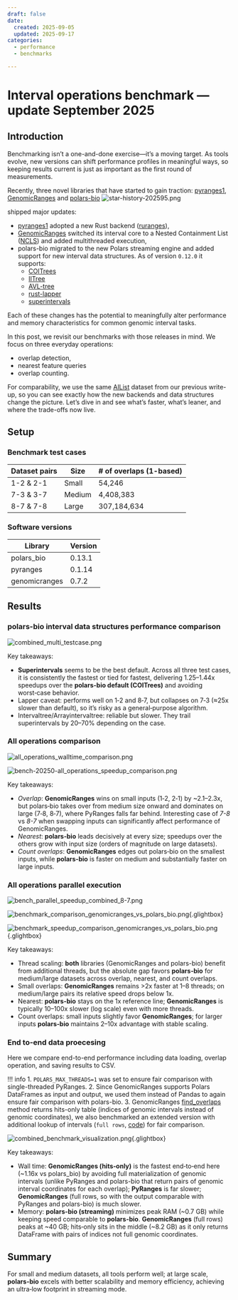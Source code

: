 ```yaml
---
draft: false
date:
  created: 2025-09-05
  updated: 2025-09-17
categories:
  - performance
  - benchmarks

---
```


# Interval operations benchmark — update September 2025

## Introduction
Benchmarking isn’t a one-and-done exercise—it’s a moving target. As tools evolve, new versions can shift performance profiles in meaningful ways, so keeping results current is just as important as the first round of measurements.

Recently, three novel libraries that have started to gain traction: [pyranges1](https://github.com/pyranges/pyranges_1.x), [GenomicRanges](https://github.com/BiocPy/GenomicRanges) and [polars-bio](https://github.com/biodatageeks/polars-bio)
![star-history-202595.png](figures/benchmark-sep-2025/star-history-202595.png)

shipped major updates:

* [pyranges1](https://github.com/pyranges/pyranges_1.x) adopted a new Rust backend ([ruranges](https://github.com/pyranges/ruranges)),
* [GenomicRanges](https://github.com/BiocPy/GenomicRanges) switched its interval core to a Nested Containment List ([NCLS](https://github.com/pyranges/ncls)) and added multithreaded execution,
* polars-bio migrated to the new Polars streaming engine and added support for new interval data structures. As of version `0.12.0` it supports:
    * [COITrees](https://github.com/dcjones/coitrees)
    * [IITree](https://github.com/rust-bio/rust-bio/blob/master/src/data_structures/interval_tree/array_backed_interval_tree.rs)
    * [AVL-tree](https://github.com/rust-bio/rust-bio/blob/master/src/data_structures/interval_tree/avl_interval_tree.rs)
    * [rust-lapper](https://github.com/sstadick/rust-lapper)
    * [superintervals](https://github.com/kcleal/superintervals/)

Each of these changes has the potential to meaningfully alter performance and memory characteristics for common genomic interval tasks.

In this post, we revisit our benchmarks with those releases in mind. We focus on three everyday operations:

* overlap detection,
* nearest feature queries
* overlap counting.

For comparability, we use the same [AIList](/polars-bio/supplement/#real-dataset) dataset from our previous write-up, so you can see exactly how the new backends and data structures change the picture. Let’s dive in and see what’s faster, what’s leaner, and where the trade-offs now live.

## Setup

### Benchmark test cases

| Dataset pairs | Size   | # of overlaps (1-based) |
|---------------|--------|-------------------------|
| 1-2 & 2-1     | Small  | 54,246                  |
| 7-3 & 3-7     | Medium | 4,408,383               |
| 8-7 & 7-8     | Large  | 307,184,634             |



### Software versions

| Library            | Version    |
|--------------------|------------|
| polars_bio         | 0.13.1     |
| pyranges          | 0.1.14     |
| genomicranges     | 0.7.2      |

## Results

### polars-bio interval data structures performance comparison
![combined_multi_testcase.png](figures/benchmark-sep-2025/combined_multi_testcase.png)

Key takeaways:

- **Superintervals** seems to be the best default. Across all three test cases, it is consistently the fastest or tied for fastest, delivering 1.25–1.44x speedups over the **polars-bio default (COITrees)** and avoiding worst‑case behavior.
- Lapper caveat: performs well on 1‑2 and 8‑7, but collapses on 7‑3 (≈25x slower than default), so it’s risky as a general‑purpose algorithm.
- Intervaltree/Arrayintervaltree: reliable but slower. They trail superintervals by 20–70% depending on the case.


### All operations comparison
![all_operations_walltime_comparison.png](figures/benchmark-sep-2025/all_operations_walltime_comparison.png)

![bench-20250-all_operations_speedup_comparison.png](figures/benchmark-sep-2025/bench-20250-all_operations_speedup_comparison.png)

Key takeaways:

- *Overlap*: **GenomicRanges** wins on small inputs (1‑2, 2‑1) by ~2.1–2.3x, but polars‑bio takes over from medium size onward and dominates on large (7‑8, 8‑7), where PyRanges falls far behind. Interesting case of *7-8* vs *8-7* when swapping inputs can significantly affect performance of GenomicRanges.
- *Nearest*: **polars‑bio** leads decisively at every size; speedups over the others grow with input size (orders of magnitude on large datasets).
- *Count overlaps*: **GenomicRanges** edges out polars‑bio on the smallest inputs, while **polars‑bio** is faster on medium and substantially faster on large inputs.

### All operations parallel execution
![bench_parallel_speedup_combined_8-7.png](figures/benchmark-sep-2025/bench_parallel_speedup_combined_8-7.png)

![benchmark_comparison_genomicranges_vs_polars_bio.png](figures/benchmark-sep-2025/benchmark_comparison_genomicranges_vs_polars_bio.png){.glightbox}

![benchmark_speedup_comparison_genomicranges_vs_polars_bio.png](figures/benchmark-sep-2025/benchmark_speedup_comparison_genomicranges_vs_polars_bio.png){.glightbox}

Key takeaways:

- Thread scaling: **both** libraries (GenomicRanges and polars-bio) benefit from additional threads, but the absolute gap favors **polars‑bio** for medium/large datasets across overlap, nearest, and count overlaps.
- Small overlaps: **GenomicRanges** remains >2x faster at 1–8 threads; on medium/large pairs its relative speed drops below 1x.
- Nearest: **polars‑bio** stays on the 1x reference line; **GenomicRanges** is typically 10–100x slower (log scale) even with more threads.
- Count overlaps: small inputs slightly favor **GenomicRanges**; for larger inputs **polars‑bio** maintains 2–10x advantage with stable scaling.

### End to-end data proecesing

Here we compare end-to-end performance including data loading, overlap operation, and saving results to CSV.

!!! info
     1. `POLARS_MAX_THREADS=1` was set to ensure fair comparison with single-threaded PyRanges.
     2. Since GenomicRanges supports Polars DataFrames as input and output, we used them instead of Pandas to again ensure fair comparison with polars-bio.
     3. GenomicRanges [find_overlaps](https://biocpy.github.io/GenomicRanges/api/genomicranges.html#genomicranges.GenomicRanges.GenomicRanges.find_overlaps) method returns hits-only table (indices of genomic intervals instead of genomic coordinates), we also benchmarked an extended version with additional lookup of intervals (`full rows`, [code](https://github.com/biodatageeks/polars-bio-bench/blob/master/src/utils.py#L99)) for fair comparison.

![combined_benchmark_visualization.png](figures/benchmark-sep-2025/combined_benchmark_visualization.png){.glightbox}

Key takeaways:

- Wall time: **GenomicRanges (hits‑only)** is the fastest end‑to‑end here (~1.16x vs polars_bio) by avoiding full materialization of genomic intervals (unlike PyRanges and polars-bio that return pairs of genomic interval coordinates for each overlap); **PyRanges** is far slower; **GenomicRanges** (full rows, so with the output comparable with PyRanges and polars-bio) is much slower.
- Memory: **polars-bio (streaming)** minimizes peak RAM (~0.7 GB) while keeping speed comparable to **polars-bio**. **GenomicRanges** (full rows) peaks at ~40 GB; hits‑only sits in the middle (~8.2 GB) as it only returns DataFrame with pairs of indices not full genomic coordinates.

## Summary

For small and medium datasets, all tools perform well; at large scale, **polars-bio** excels with better scalability and memory efficiency, achieving an ultra‑low footprint in streaming mode.
